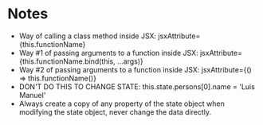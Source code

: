 # Notes
* Way of calling a class method inside JSX:  jsxAttribute={this.functionName}
* Way #1 of passing arguments to a function inside JSX: jsxAttribute={this.functionName.bind(this, ...args)}
* Way #2 of passing arguments to a function inside JSX: jsxAttribute={() => this.functionName()}
* DON'T DO THIS TO CHANGE STATE: this.state.persons[0].name = 'Luis Manuel'
* Always create a copy of any property of the state object when modifying the state object, never change the data directly.